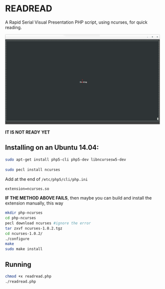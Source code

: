 # READREAD

A Rapid Serial Visual Presentation PHP script, using ncurses, for quick reading.

![terminator screenshot](screenshot-000.png)

**IT IS NOT READY YET**

## Installing on an Ubuntu 14.04:

```bash
sudo apt-get install php5-cli php5-dev libncursesw5-dev

sudo pecl install ncurses
```
Add at the end of `/etc/php5/cli/php.ini`

```
extension=ncurses.so
```
**IF THE METHOD ABOVE FAILS**, then maybe you can build and install the extension manually, this way

```bash
mkdir php-ncurses
cd php-ncurses
pecl download ncurses #ignore the error
tar zxvf ncurses-1.0.2.tgz
cd ncurses-1.0.2/
./configure
make
sudo make install
```

## Running

```bash
chmod +x readread.php
./readread.php
```

